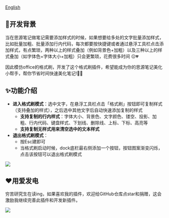 [English](./README.md)


## 🚀开发背景

当在思源笔记做笔记需要添加样式的时候，如果想要给多处的文字批量添加样式，比如批量加粗、批量添加行内代码，每次都要按快捷键或者通过悬浮工具栏点击添加样式，有点繁琐，两种以上的样式叠加（例如背景色+加粗）以及三种以上的样式叠加（如字体色+字体大小+加粗）只会更繁琐，花费很多时间 😖💔


因此模仿office的格式刷，开发了这个格式刷插件，希望能成为你的思源笔记美化小帮手，帮你节省时间快速美化笔记!💃🕺

## ✨功能介绍

- **进入格式刷模式**：选中文字，在悬浮工具栏点击「格式刷」按钮即可复制样式（支持叠加的样式），之后选中其他文字后自动快速添加复制的样式
  - **支持复制的行内样式**：字体大小、背景色、文字颜色、镂空、投影、加粗、行内代码、键盘样式、下划线、删除线、上标、下标、高亮等
  - **支持复制无样式用来清空选中的文本样式**
- **退出格式刷模式**：
  - 按Esc建即可
  - 当格式刷启动时候，dock底栏最右侧添加一个按钮，按钮图案渐变闪烁，点击该按钮可以退出格式刷模式

![](https://fastly.jsdelivr.net/gh/Achuan-2/PicBed/assets/思源笔记格式刷插件-2024-10-10.gif)



## ❤️用爱发电

穷苦研究生在读ing，如果喜欢我的插件，欢迎给GitHub仓库点star和捐赠，这会激励我继续完善此插件和开发新插件。

![](https://cdn.nlark.com/yuque/0/2024/jpeg/1408046/1714754573393-9c7f70b0-05ec-489e-b5a2-1a37fb681f6f.jpeg?x-oss-process=image%2Fformat%2Cwebp%2Fresize%2Cw_592%2Climit_0%2Finterlace%2C1)